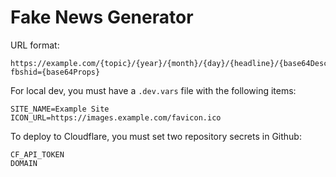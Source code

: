 # Fake News Generator

URL format:

```
https://example.com/{topic}/{year}/{month}/{day}/{headline}/{base64Description}/{base64ImageUrl}?fbshid={base64Props}
```

For local dev, you must have a `.dev.vars` file with the following items:

```
SITE_NAME=Example Site
ICON_URL=https://images.example.com/favicon.ico
```

To deploy to Cloudflare, you must set two repository secrets in Github:

```
CF_API_TOKEN
DOMAIN
```
